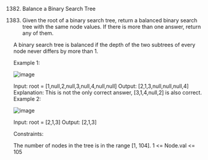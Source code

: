 1382. Balance a Binary Search Tree

1383. Given the root of a binary search tree, return a balanced binary search tree with the same node values. If there is more than one answer, return any of them.

A binary search tree is balanced if the depth of the two subtrees of every node never differs by more than 1.

 

Example 1:

![image](https://github.com/Adityaraj05/LeetCode/assets/118068294/c546cdb9-8c56-4cad-9c4b-88e5828ec304)


Input: root = [1,null,2,null,3,null,4,null,null]
Output: [2,1,3,null,null,null,4]
Explanation: This is not the only correct answer, [3,1,4,null,2] is also correct.
Example 2:

![image](https://github.com/Adityaraj05/LeetCode/assets/118068294/3cd9dc77-0ae1-4f45-a6e0-61b23ef8a5c3)


Input: root = [2,1,3]
Output: [2,1,3]
 

Constraints:

The number of nodes in the tree is in the range [1, 104].
1 <= Node.val <= 105
